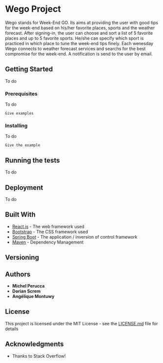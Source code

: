 # Wego Project

Wego stands for Week-End GO. Its aims at providing the user with good tips for the week-end based on his/her favorite places, sports and the weather forecast.
After signing-in, the user can choose and sort a list of 5 favorite places and up to 5 favorite sports. He/she can specify which sport is practiced in which place to tune the week-end tips finely.
Each wenesday Wego connects to weather forecast services and searchs for the best compromise for the week-end. A notification is send to the user by email.

## Getting Started

To do

### Prerequisites

To do

```
Give examples
```

### Installing

To do 

```
Give the example
```

## Running the tests

To do

## Deployment

To do

## Built With

* [React.js](https://reactjs.org/docs/getting-started.html) - The web framework used
* [Bootstrap](https://getbootstrap.com/docs/4.0/getting-started/introduction/) - The CSS framework used
* [Spring Boot](https://spring.io/guides) - The application / inversion of control framework 
* [Maven](https://maven.apache.org/) - Dependency Management


## Versioning


## Authors

* **Michel Perucca**
* **Dorian Screm**
* **Angélique Montuwy**


## License

This project is licensed under the MIT License - see the [LICENSE.md](LICENSE.md) file for details

## Acknowledgments

* Thanks to Stack Overflow!

